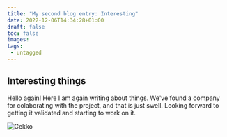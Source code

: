 ```yaml
---
title: "My second blog entry: Interesting"
date: 2022-12-06T14:34:28+01:00
draft: false
toc: false
images: 
tags: 
 - untagged
---
```


## Interesting things
Hello again! Here I am again writing about things. We've found a company for colaborating with the project, and that is just swell. Looking forward to getting it validated and starting to work on it.

![Gekko](/interesting-animals-35-728-66855356.jpg)